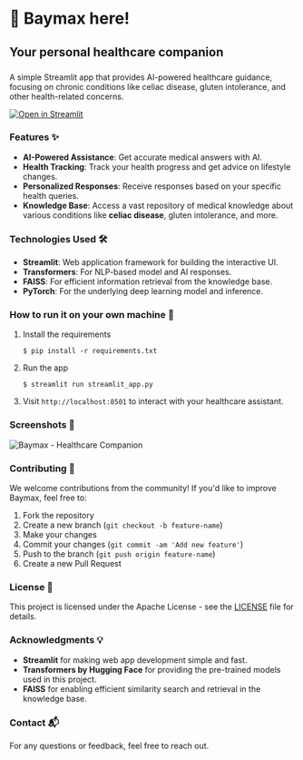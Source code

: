 # 💬 Baymax here! 
## Your personal healthcare companion
###

A simple Streamlit app that provides AI-powered healthcare guidance, focusing on chronic conditions like celiac disease, gluten intolerance, and other health-related concerns.

[![Open in Streamlit](https://static.streamlit.io/badges/streamlit_badge_black_white.svg)](https://chatbot-template.streamlit.app/)

### Features ✨
- **AI-Powered Assistance**: Get accurate medical answers with AI.
- **Health Tracking**: Track your health progress and get advice on lifestyle changes.
- **Personalized Responses**: Receive responses based on your specific health queries.
- **Knowledge Base**: Access a vast repository of medical knowledge about various conditions like **celiac disease**, gluten intolerance, and more.

### Technologies Used 🛠️
- **Streamlit**: Web application framework for building the interactive UI.
- **Transformers**: For NLP-based model and AI responses.
- **FAISS**: For efficient information retrieval from the knowledge base.
- **PyTorch**: For the underlying deep learning model and inference.

### How to run it on your own machine 🚀

1. Install the requirements

   ```
   $ pip install -r requirements.txt
   ```

2. Run the app

   ```
   $ streamlit run streamlit_app.py
   ```

   
3. Visit `http://localhost:8501` to interact with your healthcare assistant.

### Screenshots 📸

![Baymax - Healthcare Companion](https://i.pinimg.com/originals/3a/a8/51/3aa851a0f34d6703c7f0ac7ff6a41e8a.png)

### Contributing 🤝

We welcome contributions from the community! If you'd like to improve Baymax, feel free to:

1. Fork the repository
2. Create a new branch (`git checkout -b feature-name`)
3. Make your changes
4. Commit your changes (`git commit -am 'Add new feature'`)
5. Push to the branch (`git push origin feature-name`)
6. Create a new Pull Request

### License 📝

This project is licensed under the Apache License - see the [LICENSE](LICENSE) file for details.

### Acknowledgments 💡
- **Streamlit** for making web app development simple and fast.
- **Transformers by Hugging Face** for providing the pre-trained models used in this project.
- **FAISS** for enabling efficient similarity search and retrieval in the knowledge base.

### Contact 📬

For any questions or feedback, feel free to reach out.
